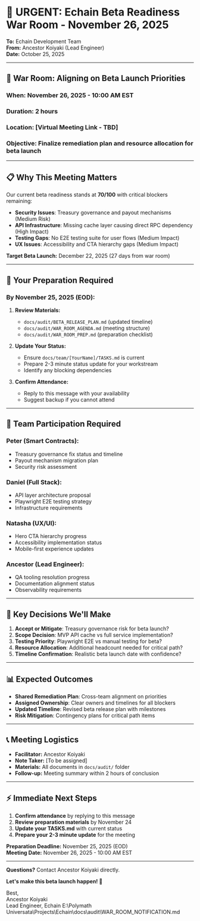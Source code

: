 # 🚨 **URGENT: Echain Beta Readiness War Room - November 26, 2025**

**To:** Echain Development Team  
**From:** Ancestor Koiyaki (Lead Engineer)  
**Date:** October 25, 2025  

---

## 🎯 **War Room: Aligning on Beta Launch Priorities**

### **When:** November 26, 2025 - 10:00 AM EST  
### **Duration:** 2 hours  
### **Location:** [Virtual Meeting Link - TBD]  
### **Objective:** Finalize remediation plan and resource allocation for beta launch  

---

## 📋 **Why This Meeting Matters**

Our current beta readiness stands at **70/100** with critical blockers remaining:

- **Security Issues**: Treasury governance and payout mechanisms (Medium Risk)
- **API Infrastructure**: Missing cache layer causing direct RPC dependency (High Impact)
- **Testing Gaps**: No E2E testing suite for user flows (Medium Impact)
- **UX Issues**: Accessibility and CTA hierarchy gaps (Medium Impact)

**Target Beta Launch:** December 22, 2025 (27 days from war room)

---

## 📝 **Your Preparation Required**

### **By November 25, 2025 (EOD):**

1. **Review Materials:**
   - `docs/audit/BETA_RELEASE_PLAN.md` (updated timeline)
   - `docs/audit/WAR_ROOM_AGENDA.md` (meeting structure)
   - `docs/audit/WAR_ROOM_PREP.md` (preparation checklist)

2. **Update Your Status:**
   - Ensure `docs/team/[YourName]/TASKS.md` is current
   - Prepare 2-3 minute status update for your workstream
   - Identify any blocking dependencies

3. **Confirm Attendance:**
   - Reply to this message with your availability
   - Suggest backup if you cannot attend

---

## 👥 **Team Participation Required**

### **Peter (Smart Contracts):**
- Treasury governance fix status and timeline
- Payout mechanism migration plan
- Security risk assessment

### **Daniel (Full Stack):**
- API layer architecture proposal
- Playwright E2E testing strategy
- Infrastructure requirements

### **Natasha (UX/UI):**
- Hero CTA hierarchy progress
- Accessibility implementation status
- Mobile-first experience updates

### **Ancestor (Lead Engineer):**
- QA tooling resolution progress
- Documentation alignment status
- Observability requirements

---

## 🎯 **Key Decisions We'll Make**

1. **Accept or Mitigate**: Treasury governance risk for beta launch?
2. **Scope Decision**: MVP API cache vs full service implementation?
3. **Testing Priority**: Playwright E2E vs manual testing for beta?
4. **Resource Allocation**: Additional headcount needed for critical path?
5. **Timeline Confirmation**: Realistic beta launch date with confidence?

---

## 📊 **Expected Outcomes**

- **Shared Remediation Plan**: Cross-team alignment on priorities
- **Assigned Ownership**: Clear owners and timelines for all blockers
- **Updated Timeline**: Revised beta release plan with milestones
- **Risk Mitigation**: Contingency plans for critical path items

---

## 📞 **Meeting Logistics**

- **Facilitator:** Ancestor Koiyaki
- **Note Taker:** [To be assigned]
- **Materials:** All documents in `docs/audit/` folder
- **Follow-up:** Meeting summary within 2 hours of conclusion

---

## ⚡ **Immediate Next Steps**

1. **Confirm attendance** by replying to this message
2. **Review preparation materials** by November 24
3. **Update your TASKS.md** with current status
4. **Prepare your 2-3 minute update** for the meeting

**Preparation Deadline:** November 25, 2025 (EOD)  
**Meeting Date:** November 26, 2025 - 10:00 AM EST  

---

**Questions?** Contact Ancestor Koiyaki directly.

**Let's make this beta launch happen! 🚀**

Best,  
Ancestor Koiyaki  
Lead Engineer, Echain</content>
<parameter name="filePath">E:\Polymath Universata\Projects\Echain\docs\audit\WAR_ROOM_NOTIFICATION.md